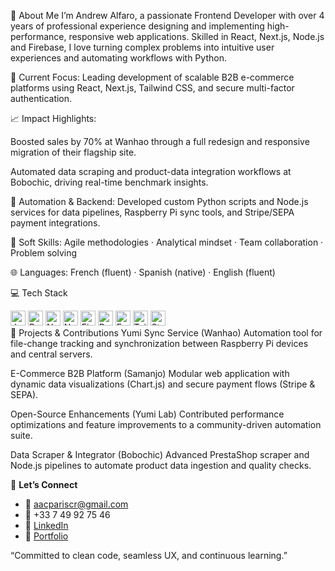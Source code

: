 👋 About Me
I’m Andrew Alfaro, a passionate Frontend Developer with over 4 years of professional experience designing and implementing high-performance, responsive web applications. Skilled in React, Next.js, Node.js and Firebase, I love turning complex problems into intuitive user experiences and automating workflows with Python.

🚀 Current Focus: Leading development of scalable B2B e-commerce platforms using React, Next.js, Tailwind CSS, and secure multi-factor authentication.

📈 Impact Highlights:

Boosted sales by 70% at Wanhao through a full redesign and responsive migration of their flagship site.

Automated data scraping and product-data integration workflows at Bobochic, driving real-time benchmark insights.

🤖 Automation & Backend: Developed custom Python scripts and Node.js services for data pipelines, Raspberry Pi sync tools, and Stripe/SEPA payment integrations.

🎯 Soft Skills: Agile methodologies · Analytical mindset · Team collaboration · Problem solving

🌐 Languages: French (fluent) · Spanish (native) · English (fluent)

💻 Tech Stack
<div> <img src="https://img.shields.io/badge/JavaScript-F7DF1E?logo=javascript&logoColor=black" alt="JavaScript" height="24"/> <img src="https://img.shields.io/badge/React-61DAFB?logo=react&logoColor=black" alt="React" height="24"/> <img src="https://img.shields.io/badge/Next.js-000000?logo=next.js&logoColor=white" alt="Next.js" height="24"/> <img src="https://img.shields.io/badge/Node.js-339933?logo=node.js&logoColor=white" alt="Node.js" height="24"/> <img src="https://img.shields.io/badge/Firebase-FFA611?logo=firebase&logoColor=white" alt="Firebase" height="24"/> <img src="https://img.shields.io/badge/Python-3776AB?logo=python&logoColor=white" alt="Python" height="24"/> <img src="https://img.shields.io/badge/Express.js-000000?logo=express&logoColor=white" alt="Express.js" height="24"/> <img src="https://img.shields.io/badge/Tailwind_CSS-38B2AC?logo=tailwind-css&logoColor=white" alt="Tailwind CSS" height="24"/> <img src="https://img.shields.io/badge/Stripe-635BFF?logo=stripe&logoColor=white" alt="Stripe" height="24"/> </div>
📂 Projects & Contributions
Yumi Sync Service (Wanhao)
Automation tool for file-change tracking and synchronization between Raspberry Pi devices and central servers.

E-Commerce B2B Platform (Samanjo)
Modular web application with dynamic data visualizations (Chart.js) and secure payment flows (Stripe & SEPA).

Open-Source Enhancements (Yumi Lab)
Contributed performance optimizations and feature improvements to a community-driven automation suite.

Data Scraper & Integrator (Bobochic)
Advanced PrestaShop scraper and Node.js pipelines to automate product data ingestion and quality checks.

🤝 **Let’s Connect**  
- 📧 [aacpariscr@gmail.com](mailto:aacpariscr@gmail.com)  
- 📱 +33 7 49 92 75 46  
- 🔗 [LinkedIn](https://www.linkedin.com/in/andrew-jumper/)  
- 🔗 [Portfolio](https://your-portfolio.example.com](https://andrewcr.com/))

“Committed to clean code, seamless UX, and continuous learning.”
